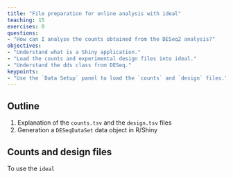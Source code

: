 ```yaml
---
title: "File preparation for online analysis with ideal"
teaching: 15
exercises: 0
questions:
- "How can I analyse the counts obtained from the DESeq2 analysis?"
objectives:
- "Understand what is a Shiny application."
- "Load the counts and experimental design files into ideal."
- "Understand the dds class from DESeq."
keypoints:
- "Use the `Data Setup` panel to load the `counts` and `design` files."
---
```

## Outline
1. Explanation of the `counts.tsv` and the `design.tsv` files
2. Generation a `DESeqDataSet` data object in R/Shiny

## Counts and design files
To use the `ideal`
